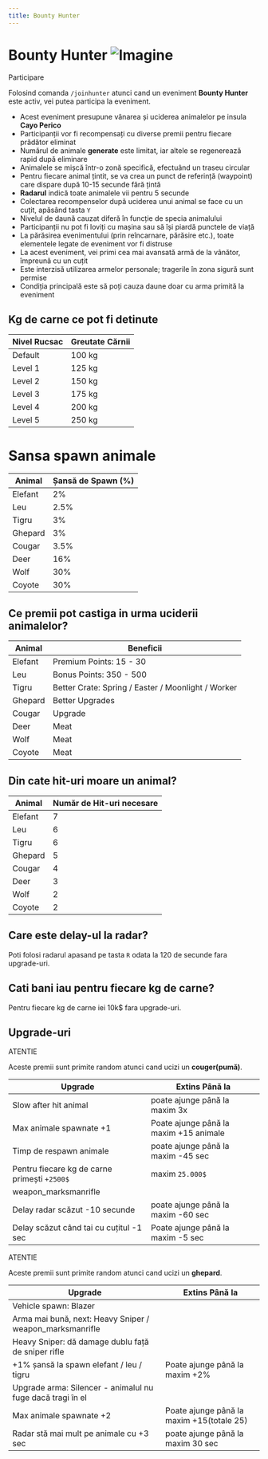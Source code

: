```yaml
---
title: Bounty Hunter
---
```


# Bounty Hunter <img src="https://i.imgur.com/63DD61Q.png" alt="Imagine">

<div class="warning-container">
    <p class="title">Participare</p>
    <p class="description">Folosind comanda <code>/joinhunter</code> atunci cand un eveniment <b>Bounty Hunter</b> este activ, vei putea participa la eveniment.</p>
</div>

<ul>
  <li>Acest eveniment presupune vânarea și uciderea animalelor pe insula <strong>Cayo Perico</strong></li>
  <li>Participanții vor fi recompensați cu diverse premii pentru fiecare prădător eliminat</li>
  <li>Numărul de animale <strong>generate</strong> este limitat, iar altele se regenerează rapid după eliminare</li>
  <li>Animalele se mișcă într-o zonă specifică, efectuând un traseu circular</li>
  <li>Pentru fiecare animal țintit, se va crea un punct de referință (waypoint) care dispare după 10-15 secunde fără țintă</li>
  <li><strong>Radarul</strong> indică toate animalele vii pentru 5 secunde</li>
  <li>Colectarea recompenselor după uciderea unui animal se face cu un cuțit, apăsând tasta <code>Y</code></li>
  <li>Nivelul de daună cauzat diferă în funcție de specia animalului</li>
  <li>Participanții nu pot fi loviți cu mașina sau să își piardă punctele de viață</li>
  <li>La părăsirea evenimentului (prin reîncarnare, părăsire etc.), toate elementele legate de eveniment vor fi distruse</li>
  <li>La acest eveniment, vei primi cea mai avansată armă de la vânător, împreună cu un cuțit</li>
  <li>Este interzisă utilizarea armelor personale; tragerile în zona sigură sunt permise</li>
  <li>Condiția principală este să poți cauza daune doar cu arma primită la eveniment</li>
</ul>

 ## Kg de carne ce pot fi detinute
<table>
  <thead>
    <tr>
      <th>Nivel Rucsac</th>
      <th>Greutate Cărnii</th>
    </tr>
  </thead>
  <tbody>
    <tr>
      <td>Default</td>
      <td>100 kg</td>
    </tr>
    <tr>
      <td>Level 1</td>
      <td>125 kg</td>
    </tr>
    <tr>
      <td>Level 2</td>
      <td>150 kg</td>
    </tr>
    <tr>
      <td>Level 3</td>
      <td>175 kg</td>
    </tr>
    <tr>
      <td>Level 4</td>
      <td>200 kg</td>
    </tr>
    <tr>
      <td>Level 5</td>
      <td>250 kg</td>
    </tr>
  </tbody>
</table>
 
# Sansa spawn animale
<table>
  <thead>
    <tr>
      <th>Animal</th>
      <th>Șansă de Spawn (%)</th>
    </tr>
  </thead>
  <tbody>
    <tr>
      <td>Elefant</td>
      <td>2%</td>
    </tr>
    <tr>
      <td>Leu</td>
      <td>2.5%</td>
    </tr>
    <tr>
      <td>Tigru</td>
      <td>3%</td>
    </tr>
    <tr>
      <td>Ghepard</td>
      <td>3%</td>
    </tr>
    <tr>
      <td>Cougar</td>
      <td>3.5%</td>
    </tr>
    <tr>
      <td>Deer</td>
      <td>16%</td>
    </tr>
    <tr>
      <td>Wolf</td>
      <td>30%</td>
    </tr>
    <tr>
      <td>Coyote</td>
      <td>30%</td>
    </tr>
  </tbody>
</table>

## Ce premii pot castiga in urma uciderii animalelor?
 

<table>
  <thead>
    <tr>
      <th>Animal</th>
      <th>Beneficii</th>
    </tr>
  </thead>
  <tbody>
    <tr>
      <td>Elefant</td>
      <td>Premium Points: 15 - 30</td>
    </tr>
    <tr>
      <td>Leu</td>
      <td>Bonus Points: 350 - 500</td>
    </tr>
    <tr>
      <td>Tigru</td>
      <td>Better Crate: Spring / Easter / Moonlight / Worker</td>
    </tr>
    <tr>
      <td>Ghepard</td>
      <td>Better Upgrades</td>
    </tr>
    <tr>
      <td>Cougar</td>
      <td>Upgrade</td>
    </tr>
    <tr>
      <td>Deer</td>
      <td>Meat</td>
    </tr>
    <tr>
      <td>Wolf</td>
      <td>Meat</td>
    </tr>
    <tr>
      <td>Coyote</td>
      <td>Meat</td>
    </tr>
  </tbody>
</table>

 ## Din cate hit-uri moare un animal?
<table>
  <thead>
    <tr>
      <th>Animal</th>
      <th>Număr de Hit-uri necesare</th>
    </tr>
  </thead>
  <tbody>
    <tr>
      <td>Elefant</td>
      <td>7</td>
    </tr>
    <tr>
      <td>Leu</td>
      <td>6</td>
    </tr>
    <tr>
      <td>Tigru</td>
      <td>6</td>
    </tr>
    <tr>
      <td>Ghepard</td>
      <td>5</td>
    </tr>
    <tr>
      <td>Cougar</td>
      <td>4</td>
    </tr>
    <tr>
      <td>Deer</td>
      <td>3</td>
    </tr>
    <tr>
      <td>Wolf</td>
      <td>2</td>
    </tr>
    <tr>
      <td>Coyote</td>
      <td>2</td>
    </tr>
  </tbody>
</table>

## Care este delay-ul la radar?
Poti folosi radarul apasand pe tasta `R` odata la 120 de secunde fara upgrade-uri.
## Cati bani iau pentru fiecare kg de carne?
Pentru fiecare kg de carne iei 10k$ fara upgrade-uri.

## Upgrade-uri
<div class="danger-container">
    <p class="title">ATENTIE</p>
    <p class="description">Aceste premii sunt primite random atunci cand ucizi un <b>couger(pumă)</b>.</p>
</div>
<table>
  <thead>
    <tr>
      <th>Upgrade</th>
      <th>Extins Până la</th>
    </tr>
  </thead>
  <tbody>
    <tr>
      <td>Slow after hit animal</td>
      <td>poate ajunge până la maxim 3x</td>
    </tr>
    <tr>
      <td>Max animale spawnate +1</td>
      <td>Poate ajunge până la maxim +15 animale</td>
    </tr>
    <tr>
      <td>Timp de respawn animale</td>
      <td>poate ajunge până la maxim -45 sec</td>
    </tr>
    <tr>
      <td>Pentru fiecare kg de carne primești <code>+2500$</code></td>
      <td> maxim <code>25.000$</code></td>
    </tr>
    <tr>
      <td>weapon_marksmanrifle
    </tr>
    <tr>
      <td>Delay radar scăzut -10 secunde </td>
      <td>poate ajunge până la maxim -60 sec</td>
    </tr>
    <tr>
      <td>Delay scăzut când tai cu cuțitul -1 sec </td>
      <td>Poate ajunge până la maxim -5 sec</td>
    </tr>
  </tbody>
</table>

<div class="danger-container">
    <p class="title">ATENTIE</p>
    <p class="description">Aceste premii sunt primite random atunci cand ucizi un <b>ghepard</b>.</p>
</div>
<table>
  <thead>
    <tr>
      <th>Upgrade</th>
      <th>Extins Până la</th>
    </tr>
  </thead>
  <tbody>
    <tr>
      <td>Vehicle spawn: Blazer</td>
      <td></td>
    </tr>
    <tr>
      <td>Arma mai bună, next: Heavy Sniper / weapon_marksmanrifle</td>
      <td></td>
    </tr>
    <tr>
      <td>Heavy Sniper: dă damage dublu față de sniper rifle</td>
      <td></td>
    </tr>
    <tr>
      <td>+1% șansă la spawn elefant / leu / tigru</td>
      <td>Poate ajunge până la maxim +2%</td>
    </tr>
    <tr>
      <td>Upgrade arma: Silencer - animalul nu fuge dacă tragi în el</td>
      <td></td>
    </tr>
    <tr>
      <td>Max animale spawnate +2</td>
      <td>Poate ajunge până la maxim +15(totale 25)</td>
    </tr>
    <tr>
      <td>Radar stă mai mult pe animale cu +3 sec</td>
      <td>poate ajunge până la maxim 30 sec</td>
    </tr>
  </tbody>
</table>
